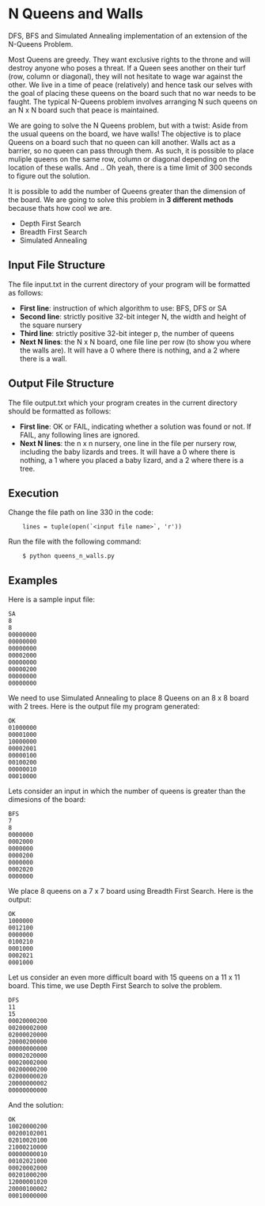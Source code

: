 # N Queens and Walls

DFS, BFS and Simulated Annealing implementation of an extension of the N-Queens Problem. 

Most Queens are greedy. They want exclusive rights to the throne and will destroy anyone who poses a threat. If a Queen sees another on their turf (row, column or diagonal), they will not hesitate to wage war against the other. We live in a time of peace (relatively) and hence task our selves with the goal of placing these queens on the board such that no war needs to be faught. The typical N-Queens problem involves arranging N such queens on an N x N board such that peace is maintained.  

We are going to solve the N Queens problem, but with a twist: Aside from the usual queens on the board, we have walls! The objective is to place Queens on a board such that no queen can kill another. Walls act as a barrier, so no queen can pass through them. As such, it is possible to place muliple queens on the same row, column or diagonal depending on the location of these walls. And .. Oh yeah, there is a time limit of 300 seconds to figure out the solution. 

It is possible to add the number of Queens greater than the dimension of the board. We are going to solve this problem in **3 different methods** because thats how cool we are. 
- Depth First Search 
- Breadth First Search 
- Simulated Annealing

## Input File Structure

The file input.txt in the current directory of your program will be formatted as follows:

- **First line**: instruction of which algorithm to use: BFS, DFS or SA
- **Second line**: strictly positive 32-bit integer N, the width and height of the square nursery
- **Third line**:  strictly positive 32-bit integer p, the number of queens
- **Next N lines**: the N x N board, one file line per row (to show you where the walls are). It will have a 0 where there is nothing, and a 2 where there is a wall.

##  Output File Structure
 
The file output.txt which your program creates in the current directory should be formatted as follows:
- **First line**: OK or FAIL, indicating whether a solution was found or not. If FAIL, any following lines are ignored.
- **Next N lines**: the n x n nursery, one line in the file per nursery row, including the baby lizards and trees. It will have a 0 where there is nothing, a 1 where you placed a baby lizard, and a 2 where there is a tree.

## Execution

Change the file path on line 330 in the code:

```
	lines = tuple(open(`<input file name>`, 'r'))

```

Run the file with the following command:

```
	$ python queens_n_walls.py
```

## Examples


Here is a sample input file:
```
SA
8
8
00000000
00000000
00000000
00002000
00000000
00000200
00000000
00000000
```
We need to use Simulated Annealing to place 8 Queens on an 8 x 8 board with 2 trees. Here is the output file my program generated:

```
OK
01000000
00001000
10000000
00002001
00000100
00100200
00000010
00010000
```

Lets consider an input in which the number of queens is greater than the dimesions of the board:

```
BFS
7
8
0000000
0002000
0000000
0000200
0000000
0002020
0000000
```

We place 8 queens on a 7 x 7 board using Breadth First Search. Here is the output:

```
OK
1000000
0012100
0000000
0100210
0001000
0002021
0001000
```

Let us consider an even more difficult board with 15 queens on a 11 x 11 board. This time, we use Depth First Search to solve the problem.

```
DFS
11
15
00020000200
00200002000
02000020000
20000200000
00000000000
00002020000
00020002000
00200000200
02000000020
20000000002
00000000000
```

And the solution:
```
OK
10020000200
00200102001
02010020100
21000210000
00000000010
00102021000
00020002000
00201000200
12000001020
20000100002
00010000000
```
